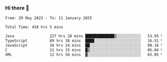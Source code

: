 ### Hi there 👋

<!--START_SECTION:waka-->

```txt
From: 29 May 2023 - To: 11 January 2025

Total Time: 418 hrs 5 mins

Java                227 hrs 28 mins █████████████▒░░░░░░░░░░░   53.93 %
TypeScript          69 hrs 38 mins  ████░░░░░░░░░░░░░░░░░░░░░   16.51 %
JavaScript          34 hrs 24 mins  ██░░░░░░░░░░░░░░░░░░░░░░░   08.16 %
C                   21 hrs 15 mins  █▒░░░░░░░░░░░░░░░░░░░░░░░   05.04 %
XML                 12 hrs 50 mins  ▓░░░░░░░░░░░░░░░░░░░░░░░░   03.05 %
```

<!--END_SECTION:waka-->
<!--
**the-beef-calculator/the-beef-calculator** is a ✨ _special_ ✨ repository because its `README.md` (this file) appears on your GitHub profile.

Here are some ideas to get you started:

- 🔭 I’m currently working on ...
- 🌱 I’m currently learning ...
- 👯 I’m looking to collaborate on ...
- 🤔 I’m looking for help with ...
- 💬 Ask me about ...
- 📫 How to reach me: ...
- 😄 Pronouns: ...
- ⚡ Fun fact: ...
-->
